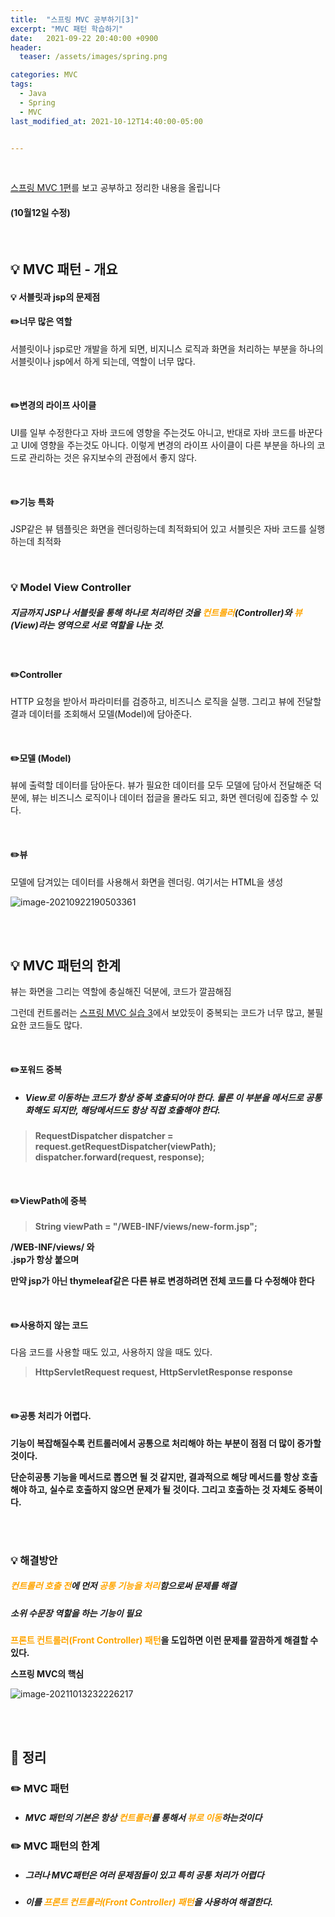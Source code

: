 ```yaml
---
title:  "스프링 MVC 공부하기[3]"
excerpt: "MVC 패턴 학습하기"
date:   2021-09-22 20:40:00 +0900
header:
  teaser: /assets/images/spring.png

categories: MVC
tags:
  - Java
  - Spring
  - MVC
last_modified_at: 2021-10-12T14:40:00-05:00


---
```


<br/>

[스프링 MVC 1편](https://www.inflearn.com/course/%EC%8A%A4%ED%94%84%EB%A7%81-mvc-1/dashboard)를 보고 공부하고 정리한 내용을 올립니다

#### (10월12일 수정)

<br/>

## 💡 MVC 패턴 - 개요

#### 💡 서블릿과 jsp의 문제점

#### ✏️너무 많은 역할

서블릿이나 jsp로만 개발을 하게 되면, 비지니스 로직과 화면을 처리하는 부분을 하나의 서블릿이나 jsp에서 하게 되는데, 역할이 너무 많다.

<br/>

#### ✏️변경의 라이프 사이클

UI를 일부 수정한다고 자바 코드에 영향을 주는것도 아니고, 반대로 자바 코드를 바꾼다고 UI에 영향을 주는것도 아니다. 이렇게 변경의 라이프 사이클이 다른 부분을 하나의 코드로 관리하는 것은 유지보수의 관점에서 좋지 않다.

<br/>

#### ✏️기능 특화

JSP같은 뷰 템플릿은 화면을 렌더링하는데 최적화되어 있고 서블릿은 자바 코드를 실행하는데 최적화

<br/>

### 💡 Model View Controller

##### 지금까지 JSP나 서블릿을 통해 하나로 처리하던 것을 <span style="color:orange">컨트롤러</span>(Controller)와 <span style="color:orange">뷰</span>(View)라는 영역으로 서로 역할을 나눈 것.

<br/>

#### ✏️Controller

HTTP 요청을 받아서 파라미터를 검증하고, 비즈니스 로직을 실행. 그리고 뷰에 전달할 결과 데이터를 조회해서 모델(Model)에 담아준다.

<br/>

#### ✏️모델 (Model)

뷰에 출력할 데이터를 담아둔다. 뷰가 필요한 데이터를 모두 모델에 담아서 전달해준 덕분에, 뷰는 비즈니스 로직이나 데이터 접글을 몰라도 되고, 화면 렌더링에 집중할 수 있다.

<br/>

#### ✏️뷰

모델에 담겨있는 데이터를 사용해서 화면을 렌더링. 여기서는 HTML을 생성

![image-20210922190503361](https://raw.githubusercontent.com/ShinDongHun1/image_repo/main/img/image-20210922190503361.png)

<br/>

<br/>

## 💡 MVC 패턴의 한계



뷰는 화면을 그리는 역할에 충실해진 덕분에, 코드가 깔끔해짐

그런데 컨트롤러는 [스프링 MVC 실습 3](https://shindonghun1.github.io/mvc/%EC%8A%A4%ED%94%84%EB%A7%81-MVC-%EC%8B%A4%EC%8A%B5-3/)에서 보았듯이 중복되는 코드가 너무 많고, 불필요한 코드들도 많다.

<br/>

#### ✏️포워드 중복

- ##### View로 이동하는 코드가 항상 중복 호출되어야 한다. 물론 이 부분을 메서드로 공통화해도 되지만, 해당메서드도 항상 직접 호출해야 한다.

> **RequestDispatcher dispatcher = request.getRequestDispatcher(viewPath);**
> **dispatcher.forward(request, response);**

<br/>

#### ✏️ViewPath에 중복

> **String viewPath = "/WEB-INF/views/new-form.jsp";**

**/WEB-INF/views/ 와<br/>.jsp가 항상 붙으며**

**만약 jsp가 아닌 thymeleaf같은 다른 뷰로 변경하려면 전체 코드를 다 수정해야 한다**

<br/>

#### ✏️사용하지 않는 코드

다음 코드를 사용할 때도 있고, 사용하지 않을 때도 있다. 

> **HttpServletRequest request, HttpServletResponse response**

<br/>

#### ✏️공통 처리가 어렵다.

**기능이 복잡해질수록 컨트롤러에서 공통으로 처리해야 하는 부분이 점점 더 많이 증가할 것이다.** 

**단순히공통 기능을 메서드로 뽑으면 될 것 같지만, 결과적으로 해당 메서드를 항상 호출해야 하고, 실수로 호출하지 않으면 문제가 될 것이다. 그리고 호출하는 것 자체도 중복이다.**

<br/>

<br/>

### 💡 해결방안

##### <span style="color:orange">컨트롤러 호출 전</span>에 먼저 <span style="color:orange">공통 기능을 처리</span>함으로써 문제를 해결

##### 소위 수문장 역할을 하는 기능이 필요

**<span style="color:orange">프론트 컨트롤러(Front Controller) 패턴</span>을 도입하면 이런 문제를 깔끔하게 해결할 수 있다.**

**스프링 MVC의 핵심**

![image-20211013232226217](https://raw.githubusercontent.com/ShinDongHun1/image_repo/main/img/image-20211013232226217.png)

<br/>

<br/>

## 🧾 정리

### ✏️ MVC 패턴

- ##### MVC 패턴의 기본은 항상  <span style="color:orange">컨트롤러</span>를 통해서  <span style="color:orange">뷰로 이동</span>하는것이다



### ✏️  MVC 패턴의 한계

- ##### 그러나 MVC패턴은 여러 문제점들이 있고 특히 공통 처리가 어렵다

- ##### 이를 <span style="color:orange">프론트 컨트롤러(Front Controller) 패턴</span>을 사용하여 해결한다.

